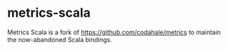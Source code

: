 metrics-scala
=============

Metrics Scala is a fork of https://github.com/codahale/metrics to maintain the now-abandoned Scala bindings.